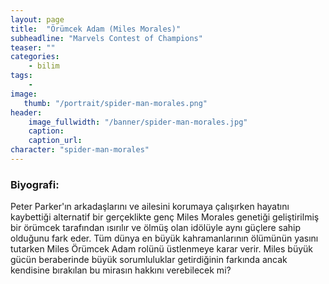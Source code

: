 ```yaml
---
layout: page
title:  "Örümcek Adam (Miles Morales)"
subheadline: "Marvels Contest of Champions"
teaser: ""
categories:
    - bilim
tags:
    -
image:
   thumb: "/portrait/spider-man-morales.png"
header:
    image_fullwidth: "/banner/spider-man-morales.jpg"
    caption: 
    caption_url:  
character: "spider-man-morales"
---
```


### Biyografi:

Peter Parker'ın arkadaşlarını ve ailesini korumaya çalışırken hayatını kaybettiği alternatif bir gerçeklikte genç Miles Morales genetiği geliştirilmiş bir örümcek tarafından ısırılır ve ölmüş olan idölüyle aynı güçlere sahip olduğunu fark eder. Tüm dünya en büyük kahramanlarının ölümünün yasını tutarken Miles Örümcek Adam rolünü üstlenmeye karar verir. Miles büyük gücün beraberinde büyük sorumluluklar getirdiğinin farkında ancak kendisine bırakılan bu mirasın hakkını verebilecek mi?

